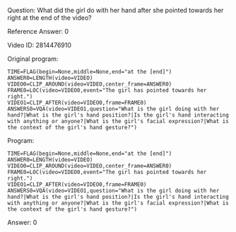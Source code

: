 Question: What did the girl do with her hand after she pointed towards her right at the end of the video?

Reference Answer: 0

Video ID: 2814476910

Original program:

```
TIME=FLAG(begin=None,middle=None,end="at the [end]")
ANSWER0=LENGTH(video=VIDEO)
VIDEO0=CLIP_AROUND(video=VIDEO,center_frame=ANSWER0)
FRAME0=LOC(video=VIDEO0,event="The girl has pointed towards her right.")
VIDEO1=CLIP_AFTER(video=VIDEO0,frame=FRAME0)
ANSWERS0=VQA(video=VIDEO1,question="What is the girl doing with her hand?|What is the girl's hand position?|Is the girl's hand interacting with anything or anyone?|What is the girl's facial expression?|What is the context of the girl's hand gesture?")
```

Program:

```
TIME=FLAG(begin=None,middle=None,end="at the [end]")
ANSWER0=LENGTH(video=VIDEO)
VIDEO0=CLIP_AROUND(video=VIDEO,center_frame=ANSWER0)
FRAME0=LOC(video=VIDEO0,event="The girl has pointed towards her right.")
VIDEO1=CLIP_AFTER(video=VIDEO0,frame=FRAME0)
ANSWERS0=VQA(video=VIDEO1,question="What is the girl doing with her hand?|What is the girl's hand position?|Is the girl's hand interacting with anything or anyone?|What is the girl's facial expression?|What is the context of the girl's hand gesture?")
```

Answer: 0

